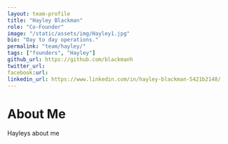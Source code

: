 ```yaml
---
layout: team-profile
title: "Hayley Blackman"
role: "Co-Founder"
image: "/static/assets/img/Hayley1.jpg"
bio: "Day to day operations."
permalink: "team/hayley/"
tags: ["founders", "Hayley"]
github_url: https://github.com/blackmanh
twitter_url:
facebook:url:
linkedin_url: https://www.linkedin.com/in/hayley-blackman-5421b2148/
---
```


# About Me

Hayleys about me


